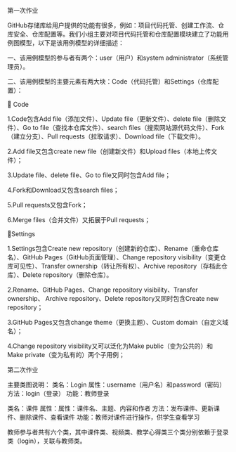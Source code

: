 第一次作业

GitHub存储库给用户提供的功能有很多，例如：项目代码托管、创建工作流、仓库安全、仓库配置等。我们小组主要对项目代码托管和仓库配置模块建立了功能用例图模型，以下是该用例模型的详细描述：
	
一、该用例模型的参与者有两个：user（用户）和system administrator（系统管理员）。

二、该用例模型的主要元素有两大块：Code（代码托管）和Settings（仓库配置）：

 Code

1.Code包含Add file（添加文件）、Update file（更新文件）、delete file（删除文件）、Go to file（查找本仓库文件）、search files（搜索网站源代码文件）、Fork（建立分支）、Pull requests（拉取请求）、Download file（下载文件）。

2.Add file又包含create new file（创建新文件）和Upload files（本地上传文件）；

3.Update file、delete file、Go to file又同时包含Add file；

4.Fork和Download又包含search files；

5.Pull requests又包含Fork；

6.Merge files（合并文件）又拓展于Pull requests；

Settings

1.Settings包含Create new repository（创建新的仓库）、Rename（重命仓库名）、GitHub Pages（GitHub页面管理）、Change repository visibility（变更仓库可见性）、Transfer ownership（转让所有权）、Archive repository（存档此仓库）、Delete repository（删除仓库）。

2.Rename、GitHub Pages、Change repository visibility、Transfer ownership、 Archive repository、Delete repository又同时包含Create new repository；

3.GitHub Pages又包含change theme（更换主题）、Custom domain（自定义域名）；

4.Change repository visibility又可以泛化为Make public（变为公共的）和Make private（变为私有的）两个子用例；

第二次作业

主要类图说明：
类名：Login
属性：username（用户名）和password（密码）
方法：login（登录）
功能：教师登录

类名：课件
属性：属性：课件名、主题、内容和作者
方法：发布课件、更新课件、删除课件、查看课件
功能：教师对课件进行操作，供学生查看学习

教师参与者共有六个类，其中课件类、视频类、教学心得类三个类分别依赖于登录类（login），关联与教师类。
